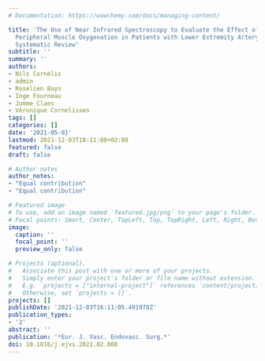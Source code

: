 ```yaml
---
# Documentation: https://wowchemy.com/docs/managing-content/

title: 'The Use of Near Infrared Spectroscopy to Evaluate the Effect of Exercise on
  Peripheral Muscle Oxygenation in Patients with Lower Extremity Artery Disease: A
  Systematic Review'
subtitle: ''
summary: ''
authors:
- Nils Cornelis
- admin
- Roselien Buys
- Inge Fourneau
- Jomme Claes
- Véronique Cornelissen
tags: []
categories: []
date: '2021-05-01'
lastmod: 2021-12-03T18:11:08+02:00
featured: false
draft: false

# Author notes
author_notes:
- "Equal contribution"
- "Equal contribution"

# Featured image
# To use, add an image named `featured.jpg/png` to your page's folder.
# Focal points: Smart, Center, TopLeft, Top, TopRight, Left, Right, BottomLeft, Bottom, BottomRight.
image:
  caption: ''
  focal_point: ''
  preview_only: false

# Projects (optional).
#   Associate this post with one or more of your projects.
#   Simply enter your project's folder or file name without extension.
#   E.g. `projects = ["internal-project"]` references `content/project/deep-learning/index.md`.
#   Otherwise, set `projects = []`.
projects: []
publishDate: '2021-12-03T16:11:05.491978Z'
publication_types:
- '2'
abstract: ''
publication: '*Eur. J. Vasc. Endovasc. Surg.*'
doi: 10.1016/j.ejvs.2021.02.008
---
```

